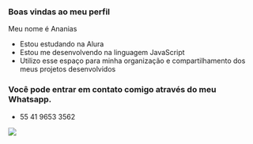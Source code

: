 ### Boas vindas ao meu perfil

Meu nome é Ananias
- Estou estudando na Alura
- Estou me desenvolvendo na linguagem JavaScript
- Utilizo esse espaço para minha organização e compartilhamento dos meus projetos desenvolvidos
### Você pode entrar em contato comigo através do meu Whatsapp.
- 55 41 9653 3562


![]( https://github.com/naoeoananias/naoeoananias/assets/132622338/cb22b17d-81c4-46bc-8214-c6811a26c1f5 )
